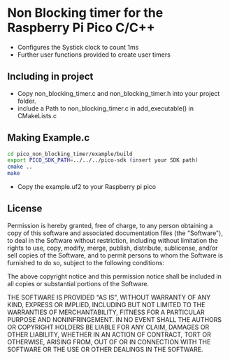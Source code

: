 # Non Blocking timer for the Raspberry Pi Pico C/C++ 

- Configures the Systick clock to count 1ms
- Further user functions provided to create user timers  

## Including in project 
- Copy non_blocking_timer.c and non_blocking_timer.h into your project folder.
- include a Path to non_blocking_timer.c in add_executable() in  CMakeLists.c 


## Making Example.c
```sh
cd pico_non_blocking_timer/example/build
export PICO_SDK_PATH=../../../pico-sdk (insert your SDK path)
cmake ..
make
```
- Copy the example.uf2 to your Raspberry pi pico 

## License

Permission is hereby granted, free of charge, to any person obtaining
a copy of this software and associated documentation files (the
"Software"), to deal in the Software without restriction, including
without limitation the rights to use, copy, modify, merge, publish,
distribute, sublicense, and/or sell copies of the Software, and to
permit persons to whom the Software is furnished to do so, subject to
the following conditions:

The above copyright notice and this permission notice shall be
included in all copies or substantial portions of the Software.

THE SOFTWARE IS PROVIDED "AS IS", WITHOUT WARRANTY OF ANY KIND,
EXPRESS OR IMPLIED, INCLUDING BUT NOT LIMITED TO THE WARRANTIES OF
MERCHANTABILITY, FITNESS FOR A PARTICULAR PURPOSE AND
NONINFRINGEMENT. IN NO EVENT SHALL THE AUTHORS OR COPYRIGHT HOLDERS BE
LIABLE FOR ANY CLAIM, DAMAGES OR OTHER LIABILITY, WHETHER IN AN ACTION
OF CONTRACT, TORT OR OTHERWISE, ARISING FROM, OUT OF OR IN CONNECTION
WITH THE SOFTWARE OR THE USE OR OTHER DEALINGS IN THE SOFTWARE.

